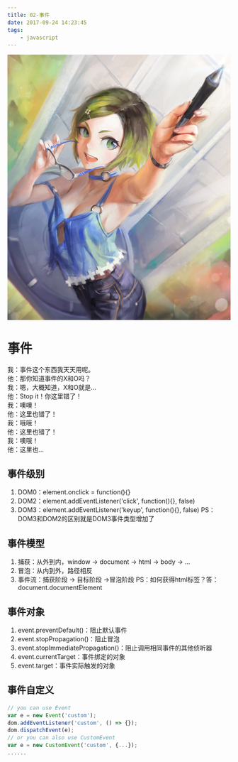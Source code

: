 ```yaml
---
title: 02-事件
date: 2017-09-24 14:23:45
tags:
	- javascript
---
```

<img src="/images/index/02.jpg" />
<!--more-->

# 事件  
我：事件这个东西我天天用呢。  
他：那你知道事件的X和O吗？  
我：嗯，大概知道，X和O就是...  
他：Stop it！你这里错了！  
我：噢噢！  
他：这里也错了！   
我：哦哦！  
他：这里也错了！  
我：噢哦！  
他：这里也...  

## 事件级别
1. DOM0：element.onclick = function(){}
2. DOM2：element.addEventListener('click', function(){}, false)
3. DOM3：element.addEventListener('keyup', function(){}, false)
PS：DOM3和DOM2的区别就是DOM3事件类型增加了

## 事件模型
1. 捕获：从外到内，window -> document -> html -> body -> ...
2. 冒泡：从内到外，路径相反
3. 事件流：捕获阶段 -> 目标阶段 ->冒泡阶段
PS：如何获得html标签？答：document.documentElement

## 事件对象
1. event.preventDefault()：阻止默认事件
2. event.stopPropagation()：阻止冒泡
3. event.stopImmediatePropagation()：阻止调用相同事件的其他侦听器
4. event.currentTarget：事件绑定的对象
5. event.target：事件实际触发的对象

## 事件自定义
```javascript
// you can use Event
var e = new Event('custom');
dom.addEventListener('custom', () => {});
dom.dispatchEvent(e);
// or you can also use CustomEvent
var e = new CustomEvent('custom', {...});
......
```